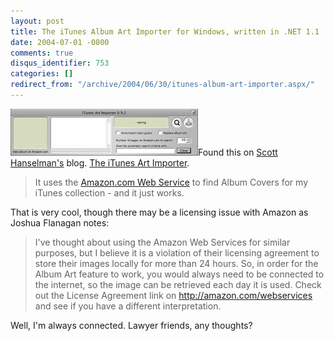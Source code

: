```yaml
---
layout: post
title: The iTunes Album Art Importer for Windows, written in .NET 1.1
date: 2004-07-01 -0800
comments: true
disqus_identifier: 753
categories: []
redirect_from: "/archive/2004/06/30/itunes-album-art-importer.aspx/"
---
```


![iTunes Art Importer](/images/iTunesArtImporter.jpg)Found this on
[Scott Hanselman's](http://www.hanselman.com/) blog. [The iTunes Art
Importer](http://www.yvg.com/itunesartimporter.shtml).

> It uses the [Amazon.com Web
> Service](http://www.amazon.com/gp/aws/landing.html/103-5922834-4221428) to
> find Album Covers for my iTunes collection - and it just works.

That is very cool, though there may be a licensing issue with Amazon as
Joshua Flanagan notes:

> I've thought about using the Amazon Web Services for similar purposes,
> but I believe it is a violation of their licensing agreement to store
> their images locally for more than 24 hours. So, in order for the
> Album Art feature to work, you would always need to be connected to
> the internet, so the image can be retrieved each day it is used. Check
> out the License Agreement link on http://amazon.com/webservices and
> see if you have a different interpretation.

Well, I'm always connected. Lawyer friends, any thoughts?

